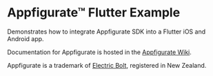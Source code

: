 # Appfigurate™ Flutter Example

Demonstrates how to integrate Appfigurate SDK into a Flutter iOS and Android app.

Documentation for Appfigurate is hosted in the [Appfigurate Wiki](https://github.com/electricbolt/appfiguratesdk/wiki).

Appfigurate is a trademark of [Electric Bolt](https://www.electricbolt.co.nz), registered in New Zealand.
